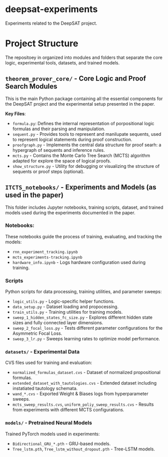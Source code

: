 # deepsat-experiments
Experiments related to the DeepSAT project.

# Project Structure
The repositoey in organized into modules and folders that separate the core logic, experimental tools, datasets, and trained models. 


## `theorem_prover_core/` - Core Logic and Proof Search Modules
This is the main Python package containing all the essential components for the DeepSAT project and the experimental setup presented in the paper. 

**Key Files**:
 - `formula.py`: Defines the internal representation of porpositional logic formulas and their parsing and manipulation.
 - `sequent.py` - Provides tools to represent and manilupate sequents, used to represent logical statements during proof construction.
 - `proofgraph.py` - Implements the central data structure for proof searh: a hypergraph of sequents and inference rules.
 - `mcts.py` - Contains the Monte Carlo Tree Search (MCTS) algorithm adapted for explore the space of logical proofs. 
 - `show_structure.py` - Utility for debugging or visualizing the structure of sequents or proof steps (optional).

## **`ITCTS_notebooks/` - Experiments and Models (as used in the paper)**
This folder includes Jupyter notebooks, training scripts, dataset, and trained models used during the experiments documented in the paper. 

### **Notebooks**: 
These notebooks guide the process of training, evaluating, and tracking the models: 
 - `rnn_experiment_tracking.ipynb`
 - `mcts_experiments-tracking.ipynb`
 - `hardware_info.ipynb` - Logs hardware configuration used during training. 

### **Scripts**
Python scripts for data processing, training utilities, and parameter sweeps: 
 - `logic_utils.py` - Logic-specific helper functions. 
 - `data_setup.py` - Dataset loading and propocessing.
 - `train_utils.py` - Training utilities for training models.
 - `sweep_1_hidden_states_fc_size.py` - Explores different hidden state sizes and fully connected layer dimensions. 
 - `sweep_2_focal_loss.py` - Tests different parameter configurations for the Asymmetric Focal Loss. 
 - `sweep_3_lr.py` - Sweeps learning rates to optimize model performance.

### **`datasets/` - Experimental Data**
CVS files used for training and evaluation: 
 - `normalized_formulas_dataset.cvs` - Dataset of normalized propositional formulas.
 - `extended_dataset_with_tautologies.cvs` - Extended dataset including instatiated tautology schemata.
 - `wand_*.cvs` - Exported Weight & Biases logs from hyperparameter sweeps.
 - `mcts_sweep_results.cvs`, `uniform_poliy_sweep_results.cvs` - Results from experiments with different MCTS configurations. 

### **`models/` - Pretrained Neural Models**
Trained PyTorch models used in experiments: 
 - `Bidirectional_GRU_*.pth` - GRU-based models.
 - `Tree_lstm.pth`, `Tree_lstm_without_dropout.pth` - Tree-LSTM models. 
